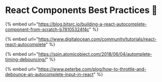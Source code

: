 # React Components Best Practices 🚧

{% embed url="https://blog.bitsrc.io/building-a-react-autocomplete-component-from-scratch-b78105324f4c" %}

{% embed url="https://www.digitalocean.com/community/tutorials/react-react-autocomplete" %}

{% embed url="https://spin.atomicobject.com/2018/06/04/automplete-timing-debouncing/" %}

{% embed url="https://www.peterbe.com/plog/how-to-throttle-and-debounce-an-autocomplete-input-in-react" %}



